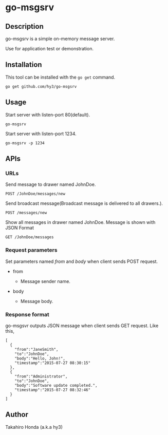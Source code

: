 # go-msgsrv

## Description
go-msgsrv is a simple on-memory message server.

Use for application test or demonstration.

## Installation
This tool can be installed with the `go get` command.

    go get github.com/hy3/go-msgsrv

## Usage
Start server with listen-port 80(default).

    go-msgsrv

Start server with listen-port 1234.

    go-msgsrv -p 1234

## APIs
### URLs
Send message to drawer named JohnDoe.

    POST /JohnDoe/messages/new

Send broadcast message(Broadcast message is delivered to all drawers.).

    POST /messages/new

Show all messages in drawer named JohnDoe. Message is shown with JSON Format

    GET /JohnDoe/messages



### Request parameters
Set parameters named *from* and *body* when client sends POST request.

* from
  - Message sender name.

* body
  - Message body.

### Response format
go-msgsvr outputs JSON message when client sends GET request.
Like this,

    [
      {
        "from":"JaneSmith",
        "to":"JohnDoe",
        "body":"Hello, John!",
        "timestamp":"2015-07-27 08:30:15"
      },
      {
        "from":"Administrator",
        "to":"JohnDoe",
        "body":"Software update completed.",
        "timestamp":"2015-07-27 08:32:46"
      }
    ]

## Author
Takahiro Honda (a.k.a hy3)
